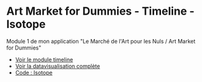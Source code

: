 # Art Market for Dummies - Timeline - Isotope
Module 1 de mon application "Le Marché de l'Art pour les Nuls / Art Market for Dummies"


* [Voir le module timeline](http://askmedia.fr/quoi/dataviz/isotope/index.html)
* [Voir la datavisualisation complète](http://quoi.askmedia.fr/)
* [Code : Isotope](http://isotope.metafizzy.co/)


